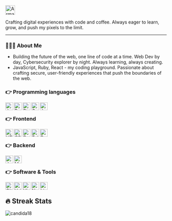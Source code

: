   <a href="https://www.linkedin.com/in/armandonery34/">
    <img src="https://www.vectorlogo.zone/logos/linkedin/linkedin-icon.svg" alt="Armando Nery's LinkedIn Profile" height="30" width="30">
  </a>


<p>Crafting digital experiences with code and coffee. Always eager to learn, grow, and push my pixels to the limit.</p>
<hr>

### 👨🏻‍💻 About Me
- Building the future of the web, one line of code at a time. Web Dev by day, Cybersecurity explorer by night. Always learning, always creating.
- JavaScript, Ruby, React - my coding playground. Passionate about crafting secure, user-friendly experiences that push the boundaries of the web.
 
### 👉 Programming languages
<img align="left" alt="Javascript" width="24px" src="https://cdn.svgporn.com/logos/javascript.svg" />
<img align="left" alt="Ruby" width="24px" src="https://cdn.svgporn.com/logos/ruby.svg" />
<img align="left" alt="Pthon" width="24px" src="https://cdn.svgporn.com/logos/python.svg" />
<img align="left" alt="C++" width="24px" src="https://cdn.svgporn.com/logos/c-plusplus.svg" />
<img align="left" alt="Java" width="24px" src="https://cdn.svgporn.com/logos/java.svg" /> <br />

### 👉 Frontend
<img align="left" alt="HTML5" width="24px" src="https://cdn.svgporn.com/logos/html-5.svg" />
<img align="left" alt="CSS3" width="24px" src="https://cdn.svgporn.com/logos/css-3.svg" />
<img align="left" alt="Bootstrap" width="24px" src="https://cdn.svgporn.com/logos/bootstrap.svg" />
<img align="left" alt="Tailwind" width="24px" src="https://cdn.svgporn.com/logos/tailwindcss-icon.svg" />
<img align="left" alt="React" width="24px" src="https://cdn.svgporn.com/logos/react.svg" /> <br />

### 👉 Backend
<img align="left" alt="dotnet" width="24px" src="https://cdn.svgporn.com/logos/dotnet.svg" />
<img align="left" alt="MySql" width="24px" src="https://cdn.svgporn.com/logos/mysql-icon.svg" /> <br />

### 👉 Software & Tools
<img align="left" alt="Git" width="24px" src="https://cdn.svgporn.com/logos/git-icon.svg" />
<img align="left" alt="Vsiual Studio" width="24px" src="https://cdn.svgporn.com/logos/visual-studio.svg" />
<img align="left" alt="Visual Studio Code!" width="24px" src="https://cdn.svgporn.com/logos/visual-studio-code.svg" />
<img align="left" alt="Notion" width="24px" src="https://cdn.svgporn.com/logos/notion-icon.svg" />
<img align="left" alt="Linux" width="24px" src="https://cdn.svgporn.com/logos/linux-tux.svg" /> <br />

## 🔥 Streak Stats
<p align="left"><img src="https://github-readme-streak-stats.herokuapp.com/?user=arpwn&theme=algolia" alt="candida18"  /></p>
